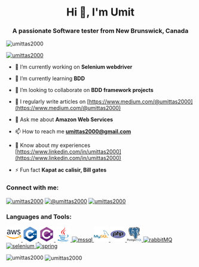 <h1 align="center">Hi 👋, I'm Umit</h1>
<h3 align="center">A passionate Software tester from New Brunswick, Canada</h3>

<p align="left"> <img src="https://komarev.com/ghpvc/?username=umittas2000&label=Profile%20views&color=0e75b6&style=flat" alt="umittas2000" /> </p>

<p align="left"> <a href="https://github.com/ryo-ma/github-profile-trophy"><img src="https://github-profile-trophy.vercel.app/?username=umittas2000" alt="umittas2000" /></a> </p>

- 🔭 I’m currently working on **Selenium webdriver**

- 🌱 I’m currently learning **BDD**

- 👯 I’m looking to collaborate on **BDD framework projects**

- 📝 I regularly write articles on [https://www.medium.com/@umittas2000](https://www.medium.com/@umittas2000)

- 💬 Ask me about **Amazon Web Services**

- 📫 How to reach me **umittas2000@gmail.com**

- 📄 Know about my experiences [https://www.linkedin.com/in/umittas2000](https://www.linkedin.com/in/umittas2000)

- ⚡ Fun fact **Kapat ac calisir, Bill gates**

<h3 align="left">Connect with me:</h3>
<p align="left">
<a href="https://linkedin.com/in/umittas2000" target="blank"><img align="center" src="https://raw.githubusercontent.com/rahuldkjain/github-profile-readme-generator/master/src/images/icons/Social/linked-in-alt.svg" alt="umittas2000" height="30" width="40" /></a>
<a href="https://medium.com/@umittas2000" target="blank"><img align="center" src="https://raw.githubusercontent.com/rahuldkjain/github-profile-readme-generator/master/src/images/icons/Social/medium.svg" alt="@umittas2000" height="30" width="40" /></a>
<a href="https://www.hackerrank.com/umittas2000" target="blank"><img align="center" src="https://raw.githubusercontent.com/rahuldkjain/github-profile-readme-generator/master/src/images/icons/Social/hackerrank.svg" alt="umittas2000" height="30" width="40" /></a>
</p>

<h3 align="left">Languages and Tools:</h3>
<p align="left"> <a href="https://aws.amazon.com" target="_blank" rel="noreferrer"> <img src="https://raw.githubusercontent.com/devicons/devicon/master/icons/amazonwebservices/amazonwebservices-original-wordmark.svg" alt="aws" width="40" height="40"/> </a> <a href="https://www.w3schools.com/cpp/" target="_blank" rel="noreferrer"> <img src="https://raw.githubusercontent.com/devicons/devicon/master/icons/cplusplus/cplusplus-original.svg" alt="cplusplus" width="40" height="40"/> </a> <a href="https://www.w3schools.com/cs/" target="_blank" rel="noreferrer"> <img src="https://raw.githubusercontent.com/devicons/devicon/master/icons/csharp/csharp-original.svg" alt="csharp" width="40" height="40"/> </a> <a href="https://www.java.com" target="_blank" rel="noreferrer"> <img src="https://raw.githubusercontent.com/devicons/devicon/master/icons/java/java-original.svg" alt="java" width="40" height="40"/> </a> <a href="https://www.microsoft.com/en-us/sql-server" target="_blank" rel="noreferrer"> <img src="https://www.svgrepo.com/show/303229/microsoft-sql-server-logo.svg" alt="mssql" width="40" height="40"/> </a> <a href="https://www.mysql.com/" target="_blank" rel="noreferrer"> <img src="https://raw.githubusercontent.com/devicons/devicon/master/icons/mysql/mysql-original-wordmark.svg" alt="mysql" width="40" height="40"/> </a> <a href="https://www.php.net" target="_blank" rel="noreferrer"> <img src="https://raw.githubusercontent.com/devicons/devicon/master/icons/php/php-original.svg" alt="php" width="40" height="40"/> </a> <a href="https://www.postgresql.org" target="_blank" rel="noreferrer"> <img src="https://raw.githubusercontent.com/devicons/devicon/master/icons/postgresql/postgresql-original-wordmark.svg" alt="postgresql" width="40" height="40"/> </a> <a href="https://www.rabbitmq.com" target="_blank" rel="noreferrer"> <img src="https://www.vectorlogo.zone/logos/rabbitmq/rabbitmq-icon.svg" alt="rabbitMQ" width="40" height="40"/> </a> <a href="https://www.selenium.dev" target="_blank" rel="noreferrer"> <img src="https://raw.githubusercontent.com/detain/svg-logos/780f25886640cef088af994181646db2f6b1a3f8/svg/selenium-logo.svg" alt="selenium" width="40" height="40"/> </a> <a href="https://spring.io/" target="_blank" rel="noreferrer"> <img src="https://www.vectorlogo.zone/logos/springio/springio-icon.svg" alt="spring" width="40" height="40"/> </a> </p>

<p><img align="left" src="https://github-readme-stats.vercel.app/api/top-langs?username=umittas2000&show_icons=true&locale=en&layout=compact" alt="umittas2000" /></p>

<p>&nbsp;<img align="center" src="https://github-readme-stats.vercel.app/api?username=umittas2000&show_icons=true&locale=en" alt="umittas2000" /></p>
